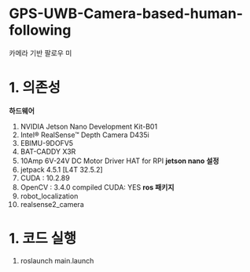 # GPS-UWB-Camera-based-human-following
카메라 기반 팔로우 미
# 1. 의존성
**하드웨어**
1. NVIDIA Jetson Nano Development Kit-B01
2. Intel® RealSense™ Depth Camera D435i 
3. EBIMU-9DOFV5
4. BAT-CADDY X3R
5. 10Amp 6V-24V DC Motor Driver HAT for RPI
**jetson nano 설정**
1. jetpack 4.5.1 [L4T 32.5.2]
2. CUDA : 10.2.89
3. OpenCV : 3.4.0 compiled CUDA: YES
**ros 패키지**
1. robot_localization
2. realsense2_camera
# 1. 코드 실행
1. roslaunch main.launch
